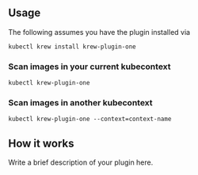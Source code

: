 
## Usage
The following assumes you have the plugin installed via

```shell
kubectl krew install krew-plugin-one
```

### Scan images in your current kubecontext

```shell
kubectl krew-plugin-one
```

### Scan images in another kubecontext

```shell
kubectl krew-plugin-one --context=context-name
```

## How it works
Write a brief description of your plugin here.